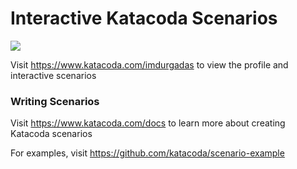 # Interactive Katacoda Scenarios

[![](http://shields.katacoda.com/katacoda/imdurgadas/count.svg)](https://www.katacoda.com/imdurgadas "Get your profile on Katacoda.com")

Visit https://www.katacoda.com/imdurgadas to view the profile and interactive scenarios

### Writing Scenarios
Visit https://www.katacoda.com/docs to learn more about creating Katacoda scenarios

For examples, visit https://github.com/katacoda/scenario-example
